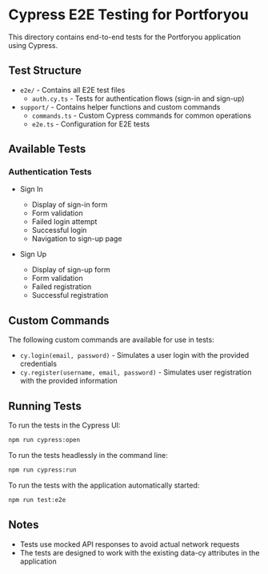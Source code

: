 # Cypress E2E Testing for Portforyou

This directory contains end-to-end tests for the Portforyou application using Cypress.

## Test Structure

- `e2e/` - Contains all E2E test files
  - `auth.cy.ts` - Tests for authentication flows (sign-in and sign-up)
- `support/` - Contains helper functions and custom commands
  - `commands.ts` - Custom Cypress commands for common operations
  - `e2e.ts` - Configuration for E2E tests

## Available Tests

### Authentication Tests

- Sign In
  - Display of sign-in form
  - Form validation
  - Failed login attempt
  - Successful login
  - Navigation to sign-up page

- Sign Up
  - Display of sign-up form
  - Form validation
  - Failed registration
  - Successful registration

## Custom Commands

The following custom commands are available for use in tests:

- `cy.login(email, password)` - Simulates a user login with the provided credentials
- `cy.register(username, email, password)` - Simulates user registration with the provided information

## Running Tests

To run the tests in the Cypress UI:

```bash
npm run cypress:open
```

To run the tests headlessly in the command line:

```bash
npm run cypress:run
```

To run the tests with the application automatically started:

```bash
npm run test:e2e
```

## Notes

- Tests use mocked API responses to avoid actual network requests
- The tests are designed to work with the existing data-cy attributes in the application
